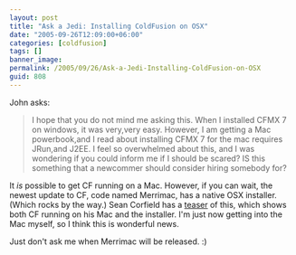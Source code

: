 ```yaml
---
layout: post
title: "Ask a Jedi: Installing ColdFusion on OSX"
date: "2005-09-26T12:09:00+06:00"
categories: [coldfusion]
tags: []
banner_image: 
permalink: /2005/09/26/Ask-a-Jedi-Installing-ColdFusion-on-OSX
guid: 808
---
```


John asks:

<blockquote>
I hope that you do not mind me asking this.
When I installed CFMX 7 on windows, it was very,very easy. However, I am getting a Mac powerbook,and I read about installing CFMX 7 for the mac requires JRun,and J2EE. I feel so overwhelmed about this, and I was wondering if you could inform me if I should be scared? IS this something that a newcommer should consider hiring somebody for?
</blockquote>

It <i>is</i> possible to get CF running on a Mac. However, if you can wait, the newest update to CF, code named Merrimac, has a native OSX installer. (Which rocks by the way.) Sean Corfield has a <a href="http://www.corfield.org/blog/index.cfm/do/blog.entry/entry/CBAF2026-B2F8-08D1-B03ABD13735D431C">teaser</a> of this, which shows both CF running on his Mac and the installer. I'm just now getting into the Mac myself, so I think this is wonderful news.

Just don't ask me when Merrimac will be released. :)